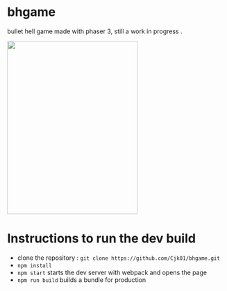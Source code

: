 # bhgame

bullet hell game made with phaser 3, still a work in progress .

<img src="/src/scenes/assets/videogamebh.gif" width="300" height="400" />

<h1> Instructions to run the dev build</h1>

- clone the repository : `git clone https://github.com/Cjk01/bhgame.git`
- `npm install`
- `npm start` starts the dev server with webpack and opens the page
- `npm run build` builds a bundle for production
